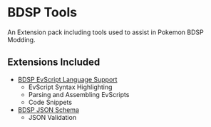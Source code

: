 # BDSP Tools

An Extension pack including tools used to assist in Pokemon BDSP Modding.

## Extensions Included

- [BDSP EvScript Language Support](https://marketplace.visualstudio.com/items?itemName=Heroj04.bdsp-evscript-language-support)
  - EvScript Syntax Highlighting
  - Parsing and Assembling EvScripts
  - Code Snippets
- [BDSP JSON Schema](https://marketplace.visualstudio.com/items?itemName=Heroj04.bdsp-json-schema)
  - JSON Validation